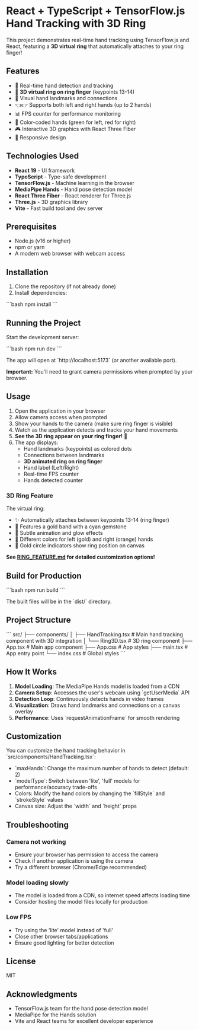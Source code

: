 # React + TypeScript + TensorFlow.js Hand Tracking with 3D Ring

This project demonstrates real-time hand tracking using TensorFlow.js and React, featuring a **3D virtual ring** that automatically attaches to your ring finger!

## Features

- 🤚 Real-time hand detection and tracking
- 💍 **3D virtual ring on ring finger** (keypoints 13-14)
- 🎨 Visual hand landmarks and connections
- 👈👉 Supports both left and right hands (up to 2 hands)
- 📊 FPS counter for performance monitoring
- 🎨 Color-coded hands (green for left, red for right)
- 🎮 Interactive 3D graphics with React Three Fiber
- 📱 Responsive design

## Technologies Used

- **React 19** - UI framework
- **TypeScript** - Type-safe development
- **TensorFlow.js** - Machine learning in the browser
- **MediaPipe Hands** - Hand pose detection model
- **React Three Fiber** - React renderer for Three.js
- **Three.js** - 3D graphics library
- **Vite** - Fast build tool and dev server

## Prerequisites

- Node.js (v16 or higher)
- npm or yarn
- A modern web browser with webcam access

## Installation

1. Clone the repository (if not already done)
2. Install dependencies:

\`\`\`bash
npm install
\`\`\`

## Running the Project

Start the development server:

\`\`\`bash
npm run dev
\`\`\`

The app will open at \`http://localhost:5173\` (or another available port).

**Important:** You'll need to grant camera permissions when prompted by your browser.

## Usage

1. Open the application in your browser
2. Allow camera access when prompted
3. Show your hands to the camera (make sure ring finger is visible)
4. Watch as the application detects and tracks your hand movements
5. **See the 3D ring appear on your ring finger!** 💍
6. The app displays:
   - Hand landmarks (keypoints) as colored dots
   - Connections between landmarks
   - **3D animated ring on ring finger**
   - Hand label (Left/Right)
   - Real-time FPS counter
   - Hands detected counter

### 3D Ring Feature

The virtual ring:
- ✨ Automatically attaches between keypoints 13-14 (ring finger)
- 💎 Features a gold band with a cyan gemstone
- 🔄 Subtle animation and glow effects
- 🎨 Different colors for left (gold) and right (orange) hands
- 📍 Gold circle indicators show ring position on canvas

**See [RING_FEATURE.md](./RING_FEATURE.md) for detailed customization options!**

## Build for Production

\`\`\`bash
npm run build
\`\`\`

The built files will be in the \`dist/\` directory.

## Project Structure

\`\`\`
src/
├── components/
│   ├── HandTracking.tsx    # Main hand tracking component with 3D integration
│   └── Ring3D.tsx          # 3D ring component
├── App.tsx                  # Main app component
├── App.css                  # App styles
├── main.tsx                 # App entry point
└── index.css                # Global styles
\`\`\`

## How It Works

1. **Model Loading**: The MediaPipe Hands model is loaded from a CDN
2. **Camera Setup**: Accesses the user's webcam using \`getUserMedia\` API
3. **Detection Loop**: Continuously detects hands in video frames
4. **Visualization**: Draws hand landmarks and connections on a canvas overlay
5. **Performance**: Uses \`requestAnimationFrame\` for smooth rendering

## Customization

You can customize the hand tracking behavior in \`src/components/HandTracking.tsx\`:

- \`maxHands\`: Change the maximum number of hands to detect (default: 2)
- \`modelType\`: Switch between 'lite', 'full' models for performance/accuracy trade-offs
- Colors: Modify the hand colors by changing the \`fillStyle\` and \`strokeStyle\` values
- Canvas size: Adjust the \`width\` and \`height\` props

## Troubleshooting

### Camera not working
- Ensure your browser has permission to access the camera
- Check if another application is using the camera
- Try a different browser (Chrome/Edge recommended)

### Model loading slowly
- The model is loaded from a CDN, so internet speed affects loading time
- Consider hosting the model files locally for production

### Low FPS
- Try using the 'lite' model instead of 'full'
- Close other browser tabs/applications
- Ensure good lighting for better detection

## License

MIT

## Acknowledgments

- TensorFlow.js team for the hand pose detection model
- MediaPipe for the Hands solution
- Vite and React teams for excellent developer experience
